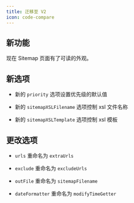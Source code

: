 ```yaml
---
title: 迁移至 V2
icon: code-compare
---
```


## 新功能

现在 Sitemap 页面有了可读的外观。

## 新选项

- 新的 `priority` 选项设置优先级的默认值

- 新的 `sitemapXSLFilename` 选项控制 xsl 文件名称

- 新的 `sitemapXSLTemplate` 选项控制 xsl 模板

## 更改选项

- `urls` 重命名为 `extraUrls`

- `exclude` 重命名为 `excludeUrls`

- `outFile` 重命名为 `sitemapFilename`

- `dateFormatter` 重命名为 `modifyTimeGetter`
